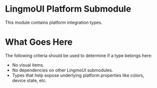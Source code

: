 # LingmoUI Platform Submodule

This module contains platform integration types.

# What Goes Here

The following criteria should be used to determine if a type belongs here:

-   No visual items.
-   No dependencies on other LingmoUI submodules.
-   Types that help expose underlying platform properties like colors, device
    state, etc.
